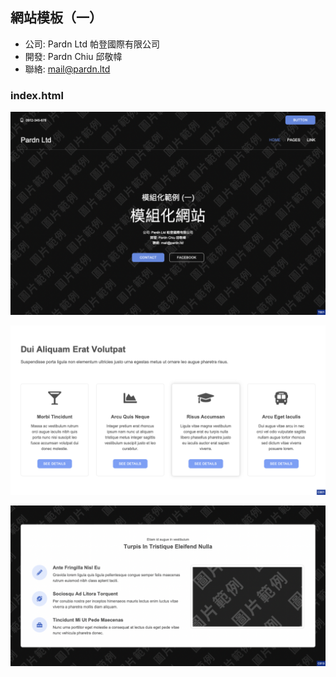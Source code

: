 ## 網站模板（一）

- 公司: Pardn Ltd 帕登國際有限公司
- 開發: Pardn Chiu 邱敬幃
- 聯絡: mail@pardn.ltd

### index.html

![T001](./image/T001.png)

![C001](./image/C001.png)

![C013](./image/C013.png)
